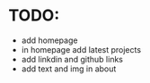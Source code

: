 # TODO:
- add homepage
- in homepage add latest projects
- add linkdin and github links
- add text and img in about